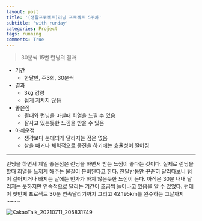 ```yaml
---
layout: post
title: '(생활프로젝트)러닝 프로젝트 5주차'
subtitle: 'with runday'
categories: Project
tags: running
comments: True
---
```


> 30분씩 15번 런닝의 결과

- 기간
    - 한달반, 주3회, 30분씩
- 결과
    - 3kg 감량
    - 쉽게 지치지 않음
- 좋은점
    - 뛸때와 런닝을 마칠때 희열을 느낄 수 있음
    - 잘사고 있는듯한 느낌을 받을 수 있음
- 아쉬운점
    - 생각보다 눈에띄게 달라지는 점은 없음
    - 살을 빼거나 체력적으로 증진을 하기에는 효율성이 떨어짐
    
--------------------------------------------------

런닝을 하면서 제일 좋은점은 런닝을 하면서 받는 느낌이 좋다는 것이다.
실제로 런닝을 할때 희열을 느끼게 해주는 물질이 분비된다고 한다.
한달반동안 꾸준히 달리다보니 텀이 길어지거나 빠지는 날에는 먼가가 
하지 않은듯한 느낌이 든다. 아직은 30분 내내 달리지는 못하지만
연속적으로 달리는 기간이 조금씩 늘어나고 있음을 알 수 있었다.
런데이 첫번째 프로젝트 30분 연속달리기까지 그리고 42.195km를 완주하는 그날까지~~~~

![KakaoTalk_20210711_205831749](https://user-images.githubusercontent.com/51938331/125194356-e2e63000-e28b-11eb-9ced-f8068cd3b338.jpg)



